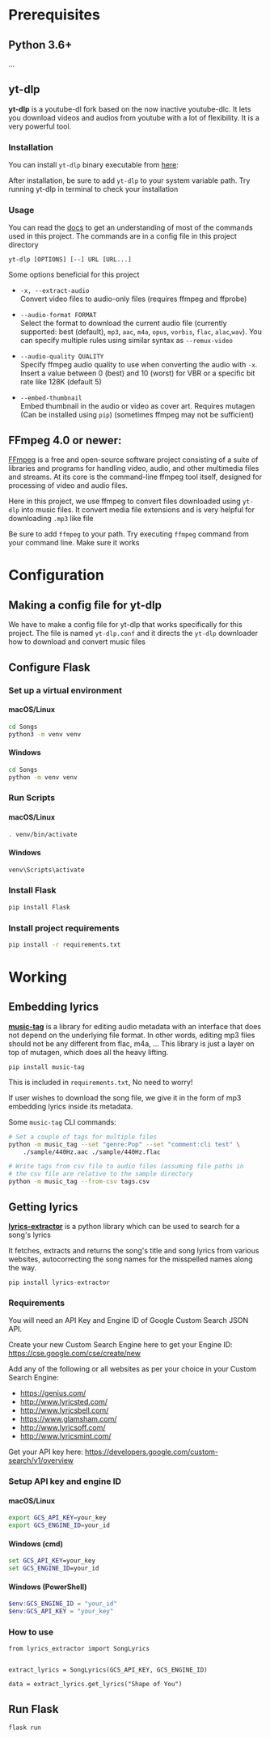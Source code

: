 # Prerequisites
## Python 3.6+
...

## yt-dlp

**yt-dlp** is a youtube-dl fork based on the now inactive youtube-dlc. It lets you download videos and audios from youtube with a lot of flexibility. It is a very powerful tool.

### Installation
You can install `yt-dlp` binary executable from [here](https://pypi.org/project/yt-dlp/#installation):

After installation, be sure to add `yt-dlp` to your system variable path. Try running yt-dlp in terminal to check
your installation

### Usage

You can read the [docs](https://github.com/yt-dlp/yt-dlp#readme) to get an understanding of most of the commands used in this project. The commands are in a config file in this project directory

`yt-dlp [OPTIONS] [--] URL [URL...]`

Some options beneficial for this project 

- `-x, --extract-audio`          
Convert video files to audio-only files
(requires ffmpeg and ffprobe)

- `--audio-format FORMAT`   
Select the format to download the current audio file
(currently supported: best (default),
`mp3`, `aac`, `m4a`, `opus`, `vorbis`, `flac`, `alac`,`wav`). You can specify multiple rules using
similar syntax as `--remux-video`

- `--audio-quality QUALITY`     
Specify ffmpeg audio quality to use when
converting the audio with `-x`. Insert a value
between 0 (best) and 10 (worst) for VBR or a
specific bit rate like 128K (default 5)   

- `--embed-thumbnail `  
Embed thumbnail in the audio or video as cover
art. Requires mutagen (Can be installed using `pip`) (sometimes ffmpeg may not be sufficient)



## FFmpeg  4.0 or newer:
[FFmpeg](https://ffmpeg.org/) is a free and open-source software project consisting of a suite of libraries and programs for handling video, audio, and other multimedia files and streams. At its core is the command-line ffmpeg tool itself, designed for processing of video and audio files.

Here in this project, we use ffmpeg to convert files downloaded using `yt-dlp` into music files. It convert media file extensions and is very helpful for downloading `.mp3` like file

Be sure to add `ffmpeg` to your path. Try executing `ffmpeg` command from your command line. Make sure it works


# Configuration

## Making a config file for yt-dlp

We have to make a config file for yt-dlp that works specifically for this project. The file is named `yt-dlp.conf` and it directs the `yt-dlp` downloader how to download and convert music files

## Configure Flask

### Set up a virtual environment
#### macOS/Linux
```bash
cd Songs
python3 -m venv venv
```
#### Windows
```cmd
cd Songs
python -m venv venv
```
### Run Scripts

#### macOS/Linux
```bash
. venv/bin/activate
```
#### Windows
```cmd
venv\Scripts\activate

```
### Install Flask
```bash
pip install Flask
```

### Install project requirements
```bash
pip install -r requirements.txt
```

# Working

## Embedding lyrics 

**[music-tag](https://github.com/KristoforMaynard/music-tag)** is a library for editing audio metadata with an interface that does not depend on the underlying file format. In other words, editing mp3 files should not be any different from flac, m4a, ... This library is just a layer on top of mutagen, which does all the heavy lifting.

`pip install music-tag`

This is included in `requirements.txt`, No need to worry!

If user wishes to download the song file, we give it in the form of mp3 embedding lyrics inside its metadata.

Some `music-tag` CLI commands:
```bash
# Set a couple of tags for multiple files      
python -m music_tag --set "genre:Pop" --set "comment:cli test" \
    ./sample/440Hz.aac ./sample/440Hz.flac

# Write tags from csv file to audio files (assuming file paths in
# the csv file are relative to the sample directory
python -m music_tag --from-csv tags.csv
```

## Getting lyrics

[**lyrics-extractor**](https://github.com/Techcatchers/PyLyrics-Extractor) is a python library which can be used to search for a song's lyrics

It fetches, extracts and returns the song's title and song lyrics from various websites, autocorrecting the song names for the misspelled names along the way.

`pip install lyrics-extractor`

### Requirements

You will need an API Key and Engine ID of Google Custom Search JSON API.

Create your new Custom Search Engine here to get your Engine ID: https://cse.google.com/cse/create/new

Add any of the following or all websites as per your choice in your Custom Search Engine:
- https://genius.com/
- http://www.lyricsted.com/
- http://www.lyricsbell.com/
- https://www.glamsham.com/
- http://www.lyricsoff.com/
- http://www.lyricsmint.com/

Get your API key here: https://developers.google.com/custom-search/v1/overview


### Setup API key and engine ID
#### macOS/Linux
```Bash
export GCS_API_KEY=your_key
export GCS_ENGINE_ID=your_id
```

#### Windows (cmd)
```cmd
set GCS_API_KEY=your_key
set GCS_ENGINE_ID=your_id
```

#### Windows (PowerShell)
```powershell
$env:GCS_ENGINE_ID = "your_id"
$env:GCS_API_KEY = "your_key"
```

### How to use
```Py
from lyrics_extractor import SongLyrics


extract_lyrics = SongLyrics(GCS_API_KEY, GCS_ENGINE_ID)

data = extract_lyrics.get_lyrics("Shape of You")
```


## Run Flask
```
flask run
```



